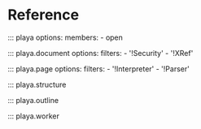 # Reference

::: playa
    options:
        members:
        - open

::: playa.document
    options:
        filters:
        - '!Security'
        - '!XRef'

::: playa.page
    options:
        filters:
        - '!Interpreter'
        - '!Parser'

::: playa.structure

::: playa.outline

::: playa.worker
